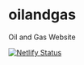 # oilandgas
Oil and Gas Website

[![Netlify Status](https://api.netlify.com/api/v1/badges/99ebc23c-ce3b-4152-bb83-8037c9bdd8e3/deploy-status)](https://app.netlify.com/sites/oilandgas/deploys)